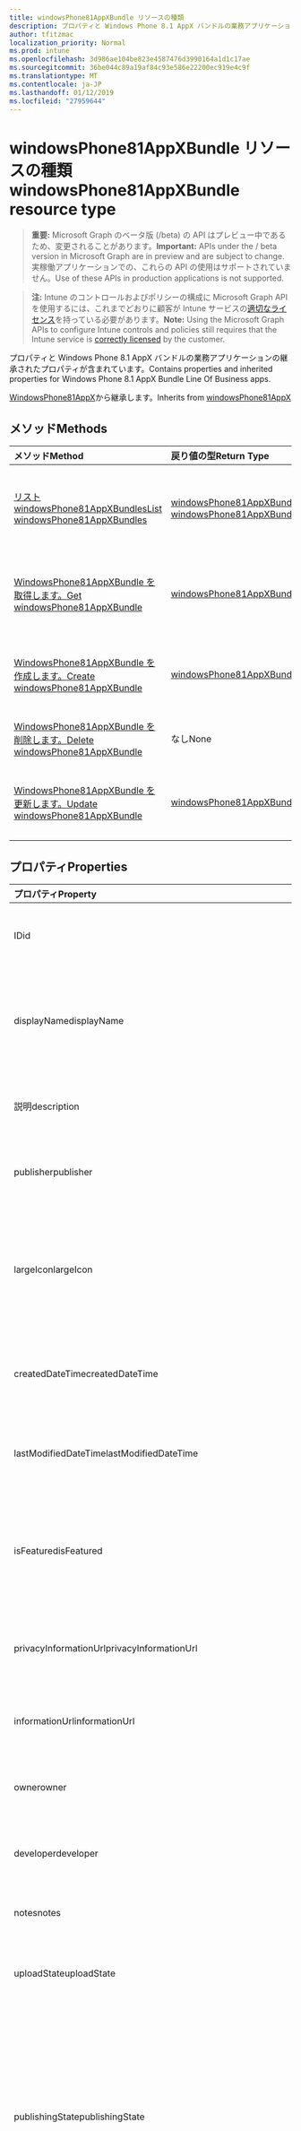 ```yaml
---
title: windowsPhone81AppXBundle リソースの種類
description: プロパティと Windows Phone 8.1 AppX バンドルの業務アプリケーションの継承されたプロパティが含まれています。
author: tfitzmac
localization_priority: Normal
ms.prod: intune
ms.openlocfilehash: 3d986ae104be823e4587476d3990164a1d1c17ae
ms.sourcegitcommit: 36be044c89a19af84c93e586e22200ec919e4c9f
ms.translationtype: MT
ms.contentlocale: ja-JP
ms.lasthandoff: 01/12/2019
ms.locfileid: "27959644"
---
```

# <a name="windowsphone81appxbundle-resource-type"></a><span data-ttu-id="c0daf-103">windowsPhone81AppXBundle リソースの種類</span><span class="sxs-lookup"><span data-stu-id="c0daf-103">windowsPhone81AppXBundle resource type</span></span>

> <span data-ttu-id="c0daf-104">**重要:** Microsoft Graph のベータ版 (/beta) の API はプレビュー中であるため、変更されることがあります。</span><span class="sxs-lookup"><span data-stu-id="c0daf-104">**Important:** APIs under the / beta version in Microsoft Graph are in preview and are subject to change.</span></span> <span data-ttu-id="c0daf-105">実稼働アプリケーションでの、これらの API の使用はサポートされていません。</span><span class="sxs-lookup"><span data-stu-id="c0daf-105">Use of these APIs in production applications is not supported.</span></span>

> <span data-ttu-id="c0daf-106">**注:** Intune のコントロールおよびポリシーの構成に Microsoft Graph API を使用するには、これまでどおりに顧客が Intune サービスの[適切なライセンス](https://go.microsoft.com/fwlink/?linkid=839381)を持っている必要があります。</span><span class="sxs-lookup"><span data-stu-id="c0daf-106">**Note:** Using the Microsoft Graph APIs to configure Intune controls and policies still requires that the Intune service is [correctly licensed](https://go.microsoft.com/fwlink/?linkid=839381) by the customer.</span></span>

<span data-ttu-id="c0daf-107">プロパティと Windows Phone 8.1 AppX バンドルの業務アプリケーションの継承されたプロパティが含まれています。</span><span class="sxs-lookup"><span data-stu-id="c0daf-107">Contains properties and inherited properties for Windows Phone 8.1 AppX Bundle Line Of Business apps.</span></span>

<span data-ttu-id="c0daf-108">[WindowsPhone81AppX](../resources/intune-apps-windowsphone81appx.md)から継承します。</span><span class="sxs-lookup"><span data-stu-id="c0daf-108">Inherits from [windowsPhone81AppX](../resources/intune-apps-windowsphone81appx.md)</span></span>

## <a name="methods"></a><span data-ttu-id="c0daf-109">メソッド</span><span class="sxs-lookup"><span data-stu-id="c0daf-109">Methods</span></span>
|<span data-ttu-id="c0daf-110">メソッド</span><span class="sxs-lookup"><span data-stu-id="c0daf-110">Method</span></span>|<span data-ttu-id="c0daf-111">戻り値の型</span><span class="sxs-lookup"><span data-stu-id="c0daf-111">Return Type</span></span>|<span data-ttu-id="c0daf-112">説明</span><span class="sxs-lookup"><span data-stu-id="c0daf-112">Description</span></span>|
|:---|:---|:---|
|[<span data-ttu-id="c0daf-113">リスト windowsPhone81AppXBundles</span><span class="sxs-lookup"><span data-stu-id="c0daf-113">List windowsPhone81AppXBundles</span></span>](../api/intune-apps-windowsphone81appxbundle-list.md)|<span data-ttu-id="c0daf-114">[windowsPhone81AppXBundle](../resources/intune-apps-windowsphone81appxbundle.md)コレクション</span><span class="sxs-lookup"><span data-stu-id="c0daf-114">[windowsPhone81AppXBundle](../resources/intune-apps-windowsphone81appxbundle.md) collection</span></span>|<span data-ttu-id="c0daf-115">[WindowsPhone81AppXBundle](../resources/intune-apps-windowsphone81appxbundle.md)オブジェクトのプロパティと関係を一覧表示します。</span><span class="sxs-lookup"><span data-stu-id="c0daf-115">List properties and relationships of the [windowsPhone81AppXBundle](../resources/intune-apps-windowsphone81appxbundle.md) objects.</span></span>|
|[<span data-ttu-id="c0daf-116">WindowsPhone81AppXBundle を取得します。</span><span class="sxs-lookup"><span data-stu-id="c0daf-116">Get windowsPhone81AppXBundle</span></span>](../api/intune-apps-windowsphone81appxbundle-get.md)|[<span data-ttu-id="c0daf-117">windowsPhone81AppXBundle</span><span class="sxs-lookup"><span data-stu-id="c0daf-117">windowsPhone81AppXBundle</span></span>](../resources/intune-apps-windowsphone81appxbundle.md)|<span data-ttu-id="c0daf-118">[WindowsPhone81AppXBundle](../resources/intune-apps-windowsphone81appxbundle.md)オブジェクトのプロパティと関係を参照してください。</span><span class="sxs-lookup"><span data-stu-id="c0daf-118">Read properties and relationships of the [windowsPhone81AppXBundle](../resources/intune-apps-windowsphone81appxbundle.md) object.</span></span>|
|[<span data-ttu-id="c0daf-119">WindowsPhone81AppXBundle を作成します。</span><span class="sxs-lookup"><span data-stu-id="c0daf-119">Create windowsPhone81AppXBundle</span></span>](../api/intune-apps-windowsphone81appxbundle-create.md)|[<span data-ttu-id="c0daf-120">windowsPhone81AppXBundle</span><span class="sxs-lookup"><span data-stu-id="c0daf-120">windowsPhone81AppXBundle</span></span>](../resources/intune-apps-windowsphone81appxbundle.md)|<span data-ttu-id="c0daf-121">新しい[windowsPhone81AppXBundle](../resources/intune-apps-windowsphone81appxbundle.md)オブジェクトを作成します。</span><span class="sxs-lookup"><span data-stu-id="c0daf-121">Create a new [windowsPhone81AppXBundle](../resources/intune-apps-windowsphone81appxbundle.md) object.</span></span>|
|[<span data-ttu-id="c0daf-122">WindowsPhone81AppXBundle を削除します。</span><span class="sxs-lookup"><span data-stu-id="c0daf-122">Delete windowsPhone81AppXBundle</span></span>](../api/intune-apps-windowsphone81appxbundle-delete.md)|<span data-ttu-id="c0daf-123">なし</span><span class="sxs-lookup"><span data-stu-id="c0daf-123">None</span></span>|<span data-ttu-id="c0daf-124">の[windowsPhone81AppXBundle](../resources/intune-apps-windowsphone81appxbundle.md)を削除します。</span><span class="sxs-lookup"><span data-stu-id="c0daf-124">Deletes a [windowsPhone81AppXBundle](../resources/intune-apps-windowsphone81appxbundle.md).</span></span>|
|[<span data-ttu-id="c0daf-125">WindowsPhone81AppXBundle を更新します。</span><span class="sxs-lookup"><span data-stu-id="c0daf-125">Update windowsPhone81AppXBundle</span></span>](../api/intune-apps-windowsphone81appxbundle-update.md)|[<span data-ttu-id="c0daf-126">windowsPhone81AppXBundle</span><span class="sxs-lookup"><span data-stu-id="c0daf-126">windowsPhone81AppXBundle</span></span>](../resources/intune-apps-windowsphone81appxbundle.md)|<span data-ttu-id="c0daf-127">[WindowsPhone81AppXBundle](../resources/intune-apps-windowsphone81appxbundle.md)オブジェクトのプロパティを更新します。</span><span class="sxs-lookup"><span data-stu-id="c0daf-127">Update the properties of a [windowsPhone81AppXBundle](../resources/intune-apps-windowsphone81appxbundle.md) object.</span></span>|

## <a name="properties"></a><span data-ttu-id="c0daf-128">プロパティ</span><span class="sxs-lookup"><span data-stu-id="c0daf-128">Properties</span></span>
|<span data-ttu-id="c0daf-129">プロパティ</span><span class="sxs-lookup"><span data-stu-id="c0daf-129">Property</span></span>|<span data-ttu-id="c0daf-130">種類</span><span class="sxs-lookup"><span data-stu-id="c0daf-130">Type</span></span>|<span data-ttu-id="c0daf-131">説明</span><span class="sxs-lookup"><span data-stu-id="c0daf-131">Description</span></span>|
|:---|:---|:---|
|<span data-ttu-id="c0daf-132">ID</span><span class="sxs-lookup"><span data-stu-id="c0daf-132">id</span></span>|<span data-ttu-id="c0daf-133">String</span><span class="sxs-lookup"><span data-stu-id="c0daf-133">String</span></span>|<span data-ttu-id="c0daf-134">エンティティのキー。</span><span class="sxs-lookup"><span data-stu-id="c0daf-134">Key of the entity.</span></span> <span data-ttu-id="c0daf-135">[mobileApp](../resources/intune-apps-mobileapp.md) から継承します</span><span class="sxs-lookup"><span data-stu-id="c0daf-135">Inherited from [mobileApp](../resources/intune-apps-mobileapp.md)</span></span>|
|<span data-ttu-id="c0daf-136">displayName</span><span class="sxs-lookup"><span data-stu-id="c0daf-136">displayName</span></span>|<span data-ttu-id="c0daf-137">String</span><span class="sxs-lookup"><span data-stu-id="c0daf-137">String</span></span>|<span data-ttu-id="c0daf-138">管理者が提供またはインポートしたアプリのタイトル。</span><span class="sxs-lookup"><span data-stu-id="c0daf-138">The admin provided or imported title of the app.</span></span> <span data-ttu-id="c0daf-139">[mobileApp](../resources/intune-apps-mobileapp.md) から継承します</span><span class="sxs-lookup"><span data-stu-id="c0daf-139">Inherited from [mobileApp](../resources/intune-apps-mobileapp.md)</span></span>|
|<span data-ttu-id="c0daf-140">説明</span><span class="sxs-lookup"><span data-stu-id="c0daf-140">description</span></span>|<span data-ttu-id="c0daf-141">String</span><span class="sxs-lookup"><span data-stu-id="c0daf-141">String</span></span>|<span data-ttu-id="c0daf-142">アプリの説明。</span><span class="sxs-lookup"><span data-stu-id="c0daf-142">The description of the app.</span></span> <span data-ttu-id="c0daf-143">[mobileApp](../resources/intune-apps-mobileapp.md) から継承します</span><span class="sxs-lookup"><span data-stu-id="c0daf-143">Inherited from [mobileApp](../resources/intune-apps-mobileapp.md)</span></span>|
|<span data-ttu-id="c0daf-144">publisher</span><span class="sxs-lookup"><span data-stu-id="c0daf-144">publisher</span></span>|<span data-ttu-id="c0daf-145">String</span><span class="sxs-lookup"><span data-stu-id="c0daf-145">String</span></span>|<span data-ttu-id="c0daf-146">アプリの発行元。</span><span class="sxs-lookup"><span data-stu-id="c0daf-146">The publisher of the app.</span></span> <span data-ttu-id="c0daf-147">[mobileApp](../resources/intune-apps-mobileapp.md) から継承します</span><span class="sxs-lookup"><span data-stu-id="c0daf-147">Inherited from [mobileApp](../resources/intune-apps-mobileapp.md)</span></span>|
|<span data-ttu-id="c0daf-148">largeIcon</span><span class="sxs-lookup"><span data-stu-id="c0daf-148">largeIcon</span></span>|[<span data-ttu-id="c0daf-149">mimeContent</span><span class="sxs-lookup"><span data-stu-id="c0daf-149">mimeContent</span></span>](../resources/intune-shared-mimecontent.md)|<span data-ttu-id="c0daf-150">アプリの詳細に表示され、アイコンのアップロードに使用される大きなアイコン。</span><span class="sxs-lookup"><span data-stu-id="c0daf-150">The large icon, to be displayed in the app details and used for upload of the icon.</span></span> <span data-ttu-id="c0daf-151">[mobileApp](../resources/intune-apps-mobileapp.md) から継承します</span><span class="sxs-lookup"><span data-stu-id="c0daf-151">Inherited from [mobileApp](../resources/intune-apps-mobileapp.md)</span></span>|
|<span data-ttu-id="c0daf-152">createdDateTime</span><span class="sxs-lookup"><span data-stu-id="c0daf-152">createdDateTime</span></span>|<span data-ttu-id="c0daf-153">DateTimeOffset</span><span class="sxs-lookup"><span data-stu-id="c0daf-153">DateTimeOffset</span></span>|<span data-ttu-id="c0daf-154">アプリが作成された日時。</span><span class="sxs-lookup"><span data-stu-id="c0daf-154">The date and time the app was created.</span></span> <span data-ttu-id="c0daf-155">[mobileApp](../resources/intune-apps-mobileapp.md) から継承します</span><span class="sxs-lookup"><span data-stu-id="c0daf-155">Inherited from [mobileApp](../resources/intune-apps-mobileapp.md)</span></span>|
|<span data-ttu-id="c0daf-156">lastModifiedDateTime</span><span class="sxs-lookup"><span data-stu-id="c0daf-156">lastModifiedDateTime</span></span>|<span data-ttu-id="c0daf-157">DateTimeOffset</span><span class="sxs-lookup"><span data-stu-id="c0daf-157">DateTimeOffset</span></span>|<span data-ttu-id="c0daf-158">アプリが最後に変更された日時。</span><span class="sxs-lookup"><span data-stu-id="c0daf-158">The date and time the app was last modified.</span></span> <span data-ttu-id="c0daf-159">[mobileApp](../resources/intune-apps-mobileapp.md) から継承します</span><span class="sxs-lookup"><span data-stu-id="c0daf-159">Inherited from [mobileApp](../resources/intune-apps-mobileapp.md)</span></span>|
|<span data-ttu-id="c0daf-160">isFeatured</span><span class="sxs-lookup"><span data-stu-id="c0daf-160">isFeatured</span></span>|<span data-ttu-id="c0daf-161">Boolean</span><span class="sxs-lookup"><span data-stu-id="c0daf-161">Boolean</span></span>|<span data-ttu-id="c0daf-162">アプリが管理者のおすすめとしてマークされたかどうかを示す値。[mobileApp](../resources/intune-apps-mobileapp.md) から継承します</span><span class="sxs-lookup"><span data-stu-id="c0daf-162">The value indicating whether the app is marked as featured by the admin. Inherited from [mobileApp](../resources/intune-apps-mobileapp.md)</span></span>|
|<span data-ttu-id="c0daf-163">privacyInformationUrl</span><span class="sxs-lookup"><span data-stu-id="c0daf-163">privacyInformationUrl</span></span>|<span data-ttu-id="c0daf-164">String</span><span class="sxs-lookup"><span data-stu-id="c0daf-164">String</span></span>|<span data-ttu-id="c0daf-165">プライバシーに関する声明の URL。</span><span class="sxs-lookup"><span data-stu-id="c0daf-165">The privacy statement Url.</span></span> <span data-ttu-id="c0daf-166">[mobileApp](../resources/intune-apps-mobileapp.md) から継承します</span><span class="sxs-lookup"><span data-stu-id="c0daf-166">Inherited from [mobileApp](../resources/intune-apps-mobileapp.md)</span></span>|
|<span data-ttu-id="c0daf-167">informationUrl</span><span class="sxs-lookup"><span data-stu-id="c0daf-167">informationUrl</span></span>|<span data-ttu-id="c0daf-168">String</span><span class="sxs-lookup"><span data-stu-id="c0daf-168">String</span></span>|<span data-ttu-id="c0daf-169">詳細情報の URL。</span><span class="sxs-lookup"><span data-stu-id="c0daf-169">The more information Url.</span></span> <span data-ttu-id="c0daf-170">[mobileApp](../resources/intune-apps-mobileapp.md) から継承します</span><span class="sxs-lookup"><span data-stu-id="c0daf-170">Inherited from [mobileApp](../resources/intune-apps-mobileapp.md)</span></span>|
|<span data-ttu-id="c0daf-171">owner</span><span class="sxs-lookup"><span data-stu-id="c0daf-171">owner</span></span>|<span data-ttu-id="c0daf-172">String</span><span class="sxs-lookup"><span data-stu-id="c0daf-172">String</span></span>|<span data-ttu-id="c0daf-173">アプリの所有者。</span><span class="sxs-lookup"><span data-stu-id="c0daf-173">The owner of the app.</span></span> <span data-ttu-id="c0daf-174">[mobileApp](../resources/intune-apps-mobileapp.md) から継承します</span><span class="sxs-lookup"><span data-stu-id="c0daf-174">Inherited from [mobileApp](../resources/intune-apps-mobileapp.md)</span></span>|
|<span data-ttu-id="c0daf-175">developer</span><span class="sxs-lookup"><span data-stu-id="c0daf-175">developer</span></span>|<span data-ttu-id="c0daf-176">String</span><span class="sxs-lookup"><span data-stu-id="c0daf-176">String</span></span>|<span data-ttu-id="c0daf-177">アプリの開発者。</span><span class="sxs-lookup"><span data-stu-id="c0daf-177">The developer of the app.</span></span> <span data-ttu-id="c0daf-178">[mobileApp](../resources/intune-apps-mobileapp.md) から継承します</span><span class="sxs-lookup"><span data-stu-id="c0daf-178">Inherited from [mobileApp](../resources/intune-apps-mobileapp.md)</span></span>|
|<span data-ttu-id="c0daf-179">notes</span><span class="sxs-lookup"><span data-stu-id="c0daf-179">notes</span></span>|<span data-ttu-id="c0daf-180">String</span><span class="sxs-lookup"><span data-stu-id="c0daf-180">String</span></span>|<span data-ttu-id="c0daf-181">アプリ用のメモ。</span><span class="sxs-lookup"><span data-stu-id="c0daf-181">Notes for the app.</span></span> <span data-ttu-id="c0daf-182">[mobileApp](../resources/intune-apps-mobileapp.md) から継承します</span><span class="sxs-lookup"><span data-stu-id="c0daf-182">Inherited from [mobileApp](../resources/intune-apps-mobileapp.md)</span></span>|
|<span data-ttu-id="c0daf-183">uploadState</span><span class="sxs-lookup"><span data-stu-id="c0daf-183">uploadState</span></span>|<span data-ttu-id="c0daf-184">Int32</span><span class="sxs-lookup"><span data-stu-id="c0daf-184">Int32</span></span>|<span data-ttu-id="c0daf-185">アップロードの状態です。</span><span class="sxs-lookup"><span data-stu-id="c0daf-185">The upload state.</span></span> <span data-ttu-id="c0daf-186">[mobileApp](../resources/intune-apps-mobileapp.md) から継承します</span><span class="sxs-lookup"><span data-stu-id="c0daf-186">Inherited from [mobileApp](../resources/intune-apps-mobileapp.md)</span></span>|
|<span data-ttu-id="c0daf-187">publishingState</span><span class="sxs-lookup"><span data-stu-id="c0daf-187">publishingState</span></span>|[<span data-ttu-id="c0daf-188">mobileAppPublishingState</span><span class="sxs-lookup"><span data-stu-id="c0daf-188">mobileAppPublishingState</span></span>](../resources/intune-apps-mobileapppublishingstate.md)|<span data-ttu-id="c0daf-189">アプリの発行の状態。</span><span class="sxs-lookup"><span data-stu-id="c0daf-189">The publishing state for the app.</span></span> <span data-ttu-id="c0daf-190">アプリが発行されていない限り、アプリを割り当てることができません。</span><span class="sxs-lookup"><span data-stu-id="c0daf-190">The app cannot be assigned unless the app is published.</span></span> <span data-ttu-id="c0daf-191">[MobileApp](../resources/intune-apps-mobileapp.md)から継承されます。</span><span class="sxs-lookup"><span data-stu-id="c0daf-191">Inherited from [mobileApp](../resources/intune-apps-mobileapp.md).</span></span> <span data-ttu-id="c0daf-192">可能な値は、`notPublished`、`processing`、`published` です。</span><span class="sxs-lookup"><span data-stu-id="c0daf-192">Possible values are: `notPublished`, `processing`, `published`.</span></span>|
|<span data-ttu-id="c0daf-193">committedContentVersion</span><span class="sxs-lookup"><span data-stu-id="c0daf-193">committedContentVersion</span></span>|<span data-ttu-id="c0daf-194">String</span><span class="sxs-lookup"><span data-stu-id="c0daf-194">String</span></span>|<span data-ttu-id="c0daf-195">内部にコミットされたコンテンツのバージョン。</span><span class="sxs-lookup"><span data-stu-id="c0daf-195">The internal committed content version.</span></span> <span data-ttu-id="c0daf-196">[mobileLobApp](../resources/intune-apps-mobilelobapp.md) から継承します</span><span class="sxs-lookup"><span data-stu-id="c0daf-196">Inherited from [mobileLobApp](../resources/intune-apps-mobilelobapp.md)</span></span>|
|<span data-ttu-id="c0daf-197">fileName</span><span class="sxs-lookup"><span data-stu-id="c0daf-197">fileName</span></span>|<span data-ttu-id="c0daf-198">String</span><span class="sxs-lookup"><span data-stu-id="c0daf-198">String</span></span>|<span data-ttu-id="c0daf-199">メインの Lob アプリケーションのファイル名。</span><span class="sxs-lookup"><span data-stu-id="c0daf-199">The name of the main Lob application file.</span></span> <span data-ttu-id="c0daf-200">[mobileLobApp](../resources/intune-apps-mobilelobapp.md) から継承します</span><span class="sxs-lookup"><span data-stu-id="c0daf-200">Inherited from [mobileLobApp](../resources/intune-apps-mobilelobapp.md)</span></span>|
|<span data-ttu-id="c0daf-201">size</span><span class="sxs-lookup"><span data-stu-id="c0daf-201">size</span></span>|<span data-ttu-id="c0daf-202">Int64</span><span class="sxs-lookup"><span data-stu-id="c0daf-202">Int64</span></span>|<span data-ttu-id="c0daf-203">アップロードされたすべてのファイルを含む合計サイズ。</span><span class="sxs-lookup"><span data-stu-id="c0daf-203">The total size, including all uploaded files.</span></span> <span data-ttu-id="c0daf-204">[mobileLobApp](../resources/intune-apps-mobilelobapp.md) から継承します</span><span class="sxs-lookup"><span data-stu-id="c0daf-204">Inherited from [mobileLobApp](../resources/intune-apps-mobilelobapp.md)</span></span>|
|<span data-ttu-id="c0daf-205">applicableArchitectures</span><span class="sxs-lookup"><span data-stu-id="c0daf-205">applicableArchitectures</span></span>|[<span data-ttu-id="c0daf-206">windowsArchitecture</span><span class="sxs-lookup"><span data-stu-id="c0daf-206">windowsArchitecture</span></span>](../resources/intune-apps-windowsarchitecture.md)|<span data-ttu-id="c0daf-207">このアプリを実行できる Windows アーキテクチャ。</span><span class="sxs-lookup"><span data-stu-id="c0daf-207">The Windows architecture(s) for which this app can run on.</span></span> <span data-ttu-id="c0daf-208">[WindowsPhone81AppX](../resources/intune-apps-windowsphone81appx.md)から継承されます。</span><span class="sxs-lookup"><span data-stu-id="c0daf-208">Inherited from [windowsPhone81AppX](../resources/intune-apps-windowsphone81appx.md).</span></span> <span data-ttu-id="c0daf-209">可能な値は、`none`、`x86`、`x64`、`arm`、`neutral` です。</span><span class="sxs-lookup"><span data-stu-id="c0daf-209">Possible values are: `none`, `x86`, `x64`, `arm`, `neutral`.</span></span>|
|<span data-ttu-id="c0daf-210">identityName</span><span class="sxs-lookup"><span data-stu-id="c0daf-210">identityName</span></span>|<span data-ttu-id="c0daf-211">String</span><span class="sxs-lookup"><span data-stu-id="c0daf-211">String</span></span>|<span data-ttu-id="c0daf-212">ID 名。</span><span class="sxs-lookup"><span data-stu-id="c0daf-212">The Identity Name.</span></span> <span data-ttu-id="c0daf-213">[WindowsPhone81AppX](../resources/intune-apps-windowsphone81appx.md)から継承されました。</span><span class="sxs-lookup"><span data-stu-id="c0daf-213">Inherited from [windowsPhone81AppX](../resources/intune-apps-windowsphone81appx.md)</span></span>|
|<span data-ttu-id="c0daf-214">identityPublisherHash</span><span class="sxs-lookup"><span data-stu-id="c0daf-214">identityPublisherHash</span></span>|<span data-ttu-id="c0daf-215">String</span><span class="sxs-lookup"><span data-stu-id="c0daf-215">String</span></span>|<span data-ttu-id="c0daf-216">ID の発行元のハッシュ。</span><span class="sxs-lookup"><span data-stu-id="c0daf-216">The Identity Publisher Hash.</span></span> <span data-ttu-id="c0daf-217">[WindowsPhone81AppX](../resources/intune-apps-windowsphone81appx.md)から継承されました。</span><span class="sxs-lookup"><span data-stu-id="c0daf-217">Inherited from [windowsPhone81AppX](../resources/intune-apps-windowsphone81appx.md)</span></span>|
|<span data-ttu-id="c0daf-218">identityResourceIdentifier</span><span class="sxs-lookup"><span data-stu-id="c0daf-218">identityResourceIdentifier</span></span>|<span data-ttu-id="c0daf-219">String</span><span class="sxs-lookup"><span data-stu-id="c0daf-219">String</span></span>|<span data-ttu-id="c0daf-220">ID のリソースの識別子。</span><span class="sxs-lookup"><span data-stu-id="c0daf-220">The Identity Resource Identifier.</span></span> <span data-ttu-id="c0daf-221">[WindowsPhone81AppX](../resources/intune-apps-windowsphone81appx.md)から継承されました。</span><span class="sxs-lookup"><span data-stu-id="c0daf-221">Inherited from [windowsPhone81AppX](../resources/intune-apps-windowsphone81appx.md)</span></span>|
|<span data-ttu-id="c0daf-222">minimumSupportedOperatingSystem</span><span class="sxs-lookup"><span data-stu-id="c0daf-222">minimumSupportedOperatingSystem</span></span>|[<span data-ttu-id="c0daf-223">windowsMinimumOperatingSystem</span><span class="sxs-lookup"><span data-stu-id="c0daf-223">windowsMinimumOperatingSystem</span></span>](../resources/intune-apps-windowsminimumoperatingsystem.md)|<span data-ttu-id="c0daf-224">該当するオペレーティング システムの最小の値です。</span><span class="sxs-lookup"><span data-stu-id="c0daf-224">The value for the minimum applicable operating system.</span></span> <span data-ttu-id="c0daf-225">[WindowsPhone81AppX](../resources/intune-apps-windowsphone81appx.md)から継承されました。</span><span class="sxs-lookup"><span data-stu-id="c0daf-225">Inherited from [windowsPhone81AppX](../resources/intune-apps-windowsphone81appx.md)</span></span>|
|<span data-ttu-id="c0daf-226">phoneProductIdentifier</span><span class="sxs-lookup"><span data-stu-id="c0daf-226">phoneProductIdentifier</span></span>|<span data-ttu-id="c0daf-227">String</span><span class="sxs-lookup"><span data-stu-id="c0daf-227">String</span></span>|<span data-ttu-id="c0daf-228">電話の製品識別子です。</span><span class="sxs-lookup"><span data-stu-id="c0daf-228">The Phone Product Identifier.</span></span> <span data-ttu-id="c0daf-229">[WindowsPhone81AppX](../resources/intune-apps-windowsphone81appx.md)から継承されました。</span><span class="sxs-lookup"><span data-stu-id="c0daf-229">Inherited from [windowsPhone81AppX](../resources/intune-apps-windowsphone81appx.md)</span></span>|
|<span data-ttu-id="c0daf-230">phonePublisherId</span><span class="sxs-lookup"><span data-stu-id="c0daf-230">phonePublisherId</span></span>|<span data-ttu-id="c0daf-231">String</span><span class="sxs-lookup"><span data-stu-id="c0daf-231">String</span></span>|<span data-ttu-id="c0daf-232">[WindowsPhone81AppX](../resources/intune-apps-windowsphone81appx.md)から継承した電話のパブリッシャー id。</span><span class="sxs-lookup"><span data-stu-id="c0daf-232">The Phone Publisher Id. Inherited from [windowsPhone81AppX](../resources/intune-apps-windowsphone81appx.md)</span></span>|
|<span data-ttu-id="c0daf-233">identityVersion</span><span class="sxs-lookup"><span data-stu-id="c0daf-233">identityVersion</span></span>|<span data-ttu-id="c0daf-234">String</span><span class="sxs-lookup"><span data-stu-id="c0daf-234">String</span></span>|<span data-ttu-id="c0daf-235">ID のバージョン。</span><span class="sxs-lookup"><span data-stu-id="c0daf-235">The identity version.</span></span> <span data-ttu-id="c0daf-236">[WindowsPhone81AppX](../resources/intune-apps-windowsphone81appx.md)から継承されました。</span><span class="sxs-lookup"><span data-stu-id="c0daf-236">Inherited from [windowsPhone81AppX](../resources/intune-apps-windowsphone81appx.md)</span></span>|
|<span data-ttu-id="c0daf-237">appXPackageInformationList</span><span class="sxs-lookup"><span data-stu-id="c0daf-237">appXPackageInformationList</span></span>|<span data-ttu-id="c0daf-238">[windowsPackageInformation](../resources/intune-apps-windowspackageinformation.md)コレクション</span><span class="sxs-lookup"><span data-stu-id="c0daf-238">[windowsPackageInformation](../resources/intune-apps-windowspackageinformation.md) collection</span></span>|<span data-ttu-id="c0daf-239">AppX パッケージ情報の一覧です。</span><span class="sxs-lookup"><span data-stu-id="c0daf-239">The list of AppX Package Information.</span></span>|

## <a name="relationships"></a><span data-ttu-id="c0daf-240">リレーションシップ</span><span class="sxs-lookup"><span data-stu-id="c0daf-240">Relationships</span></span>
|<span data-ttu-id="c0daf-241">リレーションシップ</span><span class="sxs-lookup"><span data-stu-id="c0daf-241">Relationship</span></span>|<span data-ttu-id="c0daf-242">型</span><span class="sxs-lookup"><span data-stu-id="c0daf-242">Type</span></span>|<span data-ttu-id="c0daf-243">説明</span><span class="sxs-lookup"><span data-stu-id="c0daf-243">Description</span></span>|
|:---|:---|:---|
|<span data-ttu-id="c0daf-244">categories</span><span class="sxs-lookup"><span data-stu-id="c0daf-244">categories</span></span>|<span data-ttu-id="c0daf-245">[mobileAppCategory](../resources/intune-apps-mobileappcategory.md) コレクション</span><span class="sxs-lookup"><span data-stu-id="c0daf-245">[mobileAppCategory](../resources/intune-apps-mobileappcategory.md) collection</span></span>|<span data-ttu-id="c0daf-246">このアプリのカテゴリのリスト。</span><span class="sxs-lookup"><span data-stu-id="c0daf-246">The list of categories for this app.</span></span> <span data-ttu-id="c0daf-247">[mobileApp](../resources/intune-apps-mobileapp.md) から継承します</span><span class="sxs-lookup"><span data-stu-id="c0daf-247">Inherited from [mobileApp](../resources/intune-apps-mobileapp.md)</span></span>|
|<span data-ttu-id="c0daf-248">assignments</span><span class="sxs-lookup"><span data-stu-id="c0daf-248">assignments</span></span>|<span data-ttu-id="c0daf-249">[mobileAppAssignment](../resources/intune-apps-mobileappassignment.md) コレクション</span><span class="sxs-lookup"><span data-stu-id="c0daf-249">[mobileAppAssignment](../resources/intune-apps-mobileappassignment.md) collection</span></span>|<span data-ttu-id="c0daf-250">このモバイル アプリのグループ割り当てのリスト。</span><span class="sxs-lookup"><span data-stu-id="c0daf-250">The list of group assignments for this mobile app.</span></span> <span data-ttu-id="c0daf-251">[mobileApp](../resources/intune-apps-mobileapp.md) から継承します</span><span class="sxs-lookup"><span data-stu-id="c0daf-251">Inherited from [mobileApp](../resources/intune-apps-mobileapp.md)</span></span>|
|<span data-ttu-id="c0daf-252">installSummary</span><span class="sxs-lookup"><span data-stu-id="c0daf-252">installSummary</span></span>|[<span data-ttu-id="c0daf-253">mobileAppInstallSummary</span><span class="sxs-lookup"><span data-stu-id="c0daf-253">mobileAppInstallSummary</span></span>](../resources/intune-apps-mobileappinstallsummary.md)|<span data-ttu-id="c0daf-254">モバイル アプリ インストール概要です。</span><span class="sxs-lookup"><span data-stu-id="c0daf-254">Mobile App Install Summary.</span></span> <span data-ttu-id="c0daf-255">[mobileApp](../resources/intune-apps-mobileapp.md) から継承します</span><span class="sxs-lookup"><span data-stu-id="c0daf-255">Inherited from [mobileApp](../resources/intune-apps-mobileapp.md)</span></span>|
|<span data-ttu-id="c0daf-256">deviceStatuses</span><span class="sxs-lookup"><span data-stu-id="c0daf-256">deviceStatuses</span></span>|<span data-ttu-id="c0daf-257">[mobileAppInstallStatus](../resources/intune-apps-mobileappinstallstatus.md)コレクション</span><span class="sxs-lookup"><span data-stu-id="c0daf-257">[mobileAppInstallStatus](../resources/intune-apps-mobileappinstallstatus.md) collection</span></span>|<span data-ttu-id="c0daf-258">このモバイル アプリケーションのインストール状況の一覧です。</span><span class="sxs-lookup"><span data-stu-id="c0daf-258">The list of installation states for this mobile app.</span></span> <span data-ttu-id="c0daf-259">[mobileApp](../resources/intune-apps-mobileapp.md) から継承します</span><span class="sxs-lookup"><span data-stu-id="c0daf-259">Inherited from [mobileApp](../resources/intune-apps-mobileapp.md)</span></span>|
|<span data-ttu-id="c0daf-260">userStatuses</span><span class="sxs-lookup"><span data-stu-id="c0daf-260">userStatuses</span></span>|<span data-ttu-id="c0daf-261">[userAppInstallStatus](../resources/intune-apps-userappinstallstatus.md)コレクション</span><span class="sxs-lookup"><span data-stu-id="c0daf-261">[userAppInstallStatus](../resources/intune-apps-userappinstallstatus.md) collection</span></span>|<span data-ttu-id="c0daf-262">このモバイル アプリケーションのインストール状況の一覧です。</span><span class="sxs-lookup"><span data-stu-id="c0daf-262">The list of installation states for this mobile app.</span></span> <span data-ttu-id="c0daf-263">[mobileApp](../resources/intune-apps-mobileapp.md) から継承します</span><span class="sxs-lookup"><span data-stu-id="c0daf-263">Inherited from [mobileApp](../resources/intune-apps-mobileapp.md)</span></span>|
|<span data-ttu-id="c0daf-264">contentVersions</span><span class="sxs-lookup"><span data-stu-id="c0daf-264">contentVersions</span></span>|<span data-ttu-id="c0daf-265">[mobileAppContent](../resources/intune-apps-mobileappcontent.md) コレクション</span><span class="sxs-lookup"><span data-stu-id="c0daf-265">[mobileAppContent](../resources/intune-apps-mobileappcontent.md) collection</span></span>|<span data-ttu-id="c0daf-266">このアプリのコンテンツのバージョンのリスト。</span><span class="sxs-lookup"><span data-stu-id="c0daf-266">The list of content versions for this app.</span></span> <span data-ttu-id="c0daf-267">[mobileLobApp](../resources/intune-apps-mobilelobapp.md) から継承します</span><span class="sxs-lookup"><span data-stu-id="c0daf-267">Inherited from [mobileLobApp](../resources/intune-apps-mobilelobapp.md)</span></span>|

## <a name="json-representation"></a><span data-ttu-id="c0daf-268">JSON 表記</span><span class="sxs-lookup"><span data-stu-id="c0daf-268">JSON Representation</span></span>
<span data-ttu-id="c0daf-269">以下は、リソースの JSON 表記です。</span><span class="sxs-lookup"><span data-stu-id="c0daf-269">Here is a JSON representation of the resource.</span></span>
<!-- {
  "blockType": "resource",
  "keyProperty": "id",
  "@odata.type": "microsoft.graph.windowsPhone81AppXBundle"
}
-->
``` json
{
  "@odata.type": "#microsoft.graph.windowsPhone81AppXBundle",
  "id": "String (identifier)",
  "displayName": "String",
  "description": "String",
  "publisher": "String",
  "largeIcon": {
    "@odata.type": "microsoft.graph.mimeContent",
    "type": "String",
    "value": "binary"
  },
  "createdDateTime": "String (timestamp)",
  "lastModifiedDateTime": "String (timestamp)",
  "isFeatured": true,
  "privacyInformationUrl": "String",
  "informationUrl": "String",
  "owner": "String",
  "developer": "String",
  "notes": "String",
  "uploadState": 1024,
  "publishingState": "String",
  "committedContentVersion": "String",
  "fileName": "String",
  "size": 1024,
  "applicableArchitectures": "String",
  "identityName": "String",
  "identityPublisherHash": "String",
  "identityResourceIdentifier": "String",
  "minimumSupportedOperatingSystem": {
    "@odata.type": "microsoft.graph.windowsMinimumOperatingSystem",
    "v8_0": true,
    "v8_1": true,
    "v10_0": true,
    "v10_1607": true,
    "v10_1703": true,
    "v10_1709": true,
    "v10_1803": true
  },
  "phoneProductIdentifier": "String",
  "phonePublisherId": "String",
  "identityVersion": "String",
  "appXPackageInformationList": [
    {
      "@odata.type": "microsoft.graph.windowsPackageInformation",
      "applicableArchitecture": "String",
      "displayName": "String",
      "identityName": "String",
      "identityPublisher": "String",
      "identityResourceIdentifier": "String",
      "identityVersion": "String",
      "minimumSupportedOperatingSystem": {
        "@odata.type": "microsoft.graph.windowsMinimumOperatingSystem",
        "v8_0": true,
        "v8_1": true,
        "v10_0": true,
        "v10_1607": true,
        "v10_1703": true,
        "v10_1709": true,
        "v10_1803": true
      }
    }
  ]
}
```






